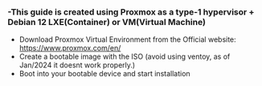 ### -This guide is created using Proxmox as a type-1 hypervisor + Debian 12 LXE(Container) or VM(Virtual Machine)

- Download Proxmox Virtual Environment from the Official website: https://www.proxmox.com/en/
- Create a bootable image with the ISO (avoid using ventoy, as of Jan/2024 it doesnt work properly.)
- Boot into your bootable device and start installation
